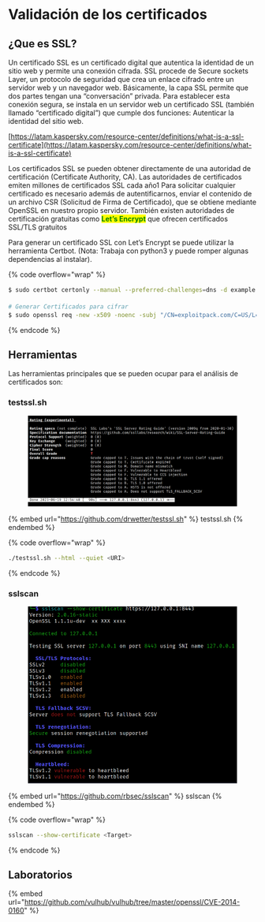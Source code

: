 # Validación de los certificados

## ¿Que es SSL?

Un certificado SSL es un certificado digital que autentica la identidad de un sitio web y permite una conexión cifrada. SSL procede de Secure sockets Layer, un protocolo de seguridad que crea un enlace cifrado entre un servidor web y un navegador web. Básicamente, la capa SSL permite que dos partes tengan una “conversación” privada. Para establecer esta conexión segura, se instala en un servidor web un certificado SSL (también llamado “certificado digital”) que cumple dos funciones: Autenticar la identidad del sitio web.

[https://latam.kaspersky.com/resource-center/definitions/what-is-a-ssl-certificate](https://latam.kaspersky.com/resource-center/definitions/what-is-a-ssl-certificate)

Los certificados SSL se pueden obtener directamente de una autoridad de certificación (Certificate Authority, CA). Las autoridades de certificados emiten millones de certificados SSL cada año1 Para solicitar cualquier certificado es necesario además de autentificarnos, enviar el contenido de un archivo CSR (Solicitud de Firma de Certificado), que se obtiene mediante OpenSSL en nuestro propio servidor. También existen autoridades de certificación gratuitas como <mark style="color:green;">**Let’s Encrypt**</mark> que ofrecen certificados SSL/TLS gratuitos

Para generar un certificado SSL con Let’s Encrypt se puede utilizar la herramienta Certbot. (Nota: Trabaja con python3 y puede romper algunas dependencias al instalar).

{% code overflow="wrap" %}
```bash
$ sudo certbot certonly --manual --preferred-challenges=dns -d example.com -d www.example.com

# Generar Certificados para cifrar
$ sudo openssl req -new -x509 -noenc -subj "/CN=exploitpack.com/C=US/L=San Fransisco" -keyout key.pem -out cet.pem -days 365 -verbose

```
{% endcode %}

## Herramientas

Las herramientas principales que se pueden ocupar para el análisis de certificados son:

### testssl.sh

<figure><img src="../../.gitbook/assets/image (1).png" alt=""><figcaption></figcaption></figure>

{% embed url="https://github.com/drwetter/testssl.sh" %}
testssl.sh
{% endembed %}

{% code overflow="wrap" %}
```bash
./testssl.sh --html --quiet <URI>
```
{% endcode %}

### sslscan

<figure><img src="../../.gitbook/assets/image (9).png" alt=""><figcaption></figcaption></figure>

{% embed url="https://github.com/rbsec/sslscan" %}
sslscan
{% endembed %}

{% code overflow="wrap" %}
```bash
sslscan --show-certificate <Target>
```
{% endcode %}

## Laboratorios

{% embed url="https://github.com/vulhub/vulhub/tree/master/openssl/CVE-2014-0160" %}
